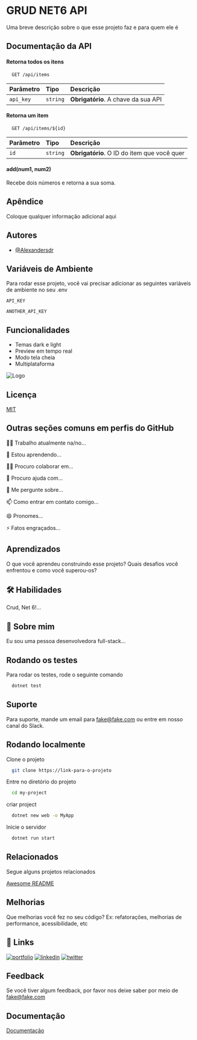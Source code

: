 # GRUD NET6 API

Uma breve descrição sobre o que esse projeto faz e para quem ele é


## Documentação da API

#### Retorna todos os itens

```http
  GET /api/items
```

| Parâmetro   | Tipo       | Descrição                           |
| :---------- | :--------- | :---------------------------------- |
| `api_key` | `string` | **Obrigatório**. A chave da sua API |

#### Retorna um item

```http
  GET /api/items/${id}
```

| Parâmetro   | Tipo       | Descrição                                   |
| :---------- | :--------- | :------------------------------------------ |
| `id`      | `string` | **Obrigatório**. O ID do item que você quer |

#### add(num1, num2)

Recebe dois números e retorna a sua soma.


## Apêndice

Coloque qualquer informação adicional aqui


## Autores

- [@Alexandersdr](https://www.github.com/Alexandersdr)


## Variáveis de Ambiente

Para rodar esse projeto, você vai precisar adicionar as seguintes variáveis de ambiente no seu .env

`API_KEY`

`ANOTHER_API_KEY`


## Funcionalidades

- Temas dark e light
- Preview em tempo real
- Modo tela cheia
- Multiplataforma


![Logo](https://dev-to-uploads.s3.amazonaws.com/uploads/articles/th5xamgrr6se0x5ro4g6.png)


## Licença

[MIT](https://choosealicense.com/licenses/mit/)


## Outras seções comuns em perfis do GitHub
👩‍💻 Trabalho atualmente na/no...

🧠 Estou aprendendo...

👯‍♀️ Procuro colaborar em...

🤔 Procuro ajuda com...

💬 Me pergunte sobre...

📫 Como entrar em contato comigo...

😄 Pronomes...

⚡️ Fatos engraçados...


## Aprendizados

O que você aprendeu construindo esse projeto? Quais desafios você enfrentou e como você superou-os?


## 🛠 Habilidades
Crud, Net 6!... 


## 🚀 Sobre mim
Eu sou uma pessoa desenvolvedora full-stack...


## Rodando os testes

Para rodar os testes, rode o seguinte comando

```bash
  dotnet test
```


## Suporte

Para suporte, mande um email para fake@fake.com ou entre em nosso canal do Slack.


## Rodando localmente

Clone o projeto

```bash
  git clone https://link-para-o-projeto
```

Entre no diretório do projeto

```bash
  cd my-project
```

criar project

```bash
  dotnet new web -o MyApp
```

Inicie o servidor

```bash
  dotnet run start
```


## Relacionados

Segue alguns projetos relacionados

[Awesome README](https://github.com/matiassingers/awesome-readme)


## Melhorias

Que melhorias você fez no seu código? Ex: refatorações, melhorias de performance, acessibilidade, etc


## 🔗 Links
[![portfolio](https://img.shields.io/badge/my_portfolio-000?style=for-the-badge&logo=ko-fi&logoColor=white)](https://katherineoelsner.com/)
[![linkedin](https://img.shields.io/badge/linkedin-0A66C2?style=for-the-badge&logo=linkedin&logoColor=white)](https://www.linkedin.com/)
[![twitter](https://img.shields.io/badge/twitter-1DA1F2?style=for-the-badge&logo=twitter&logoColor=white)](https://twitter.com/)


## Feedback

Se você tiver algum feedback, por favor nos deixe saber por meio de fake@fake.com


## Documentação

[Documentação](https://link-da-documentação)
